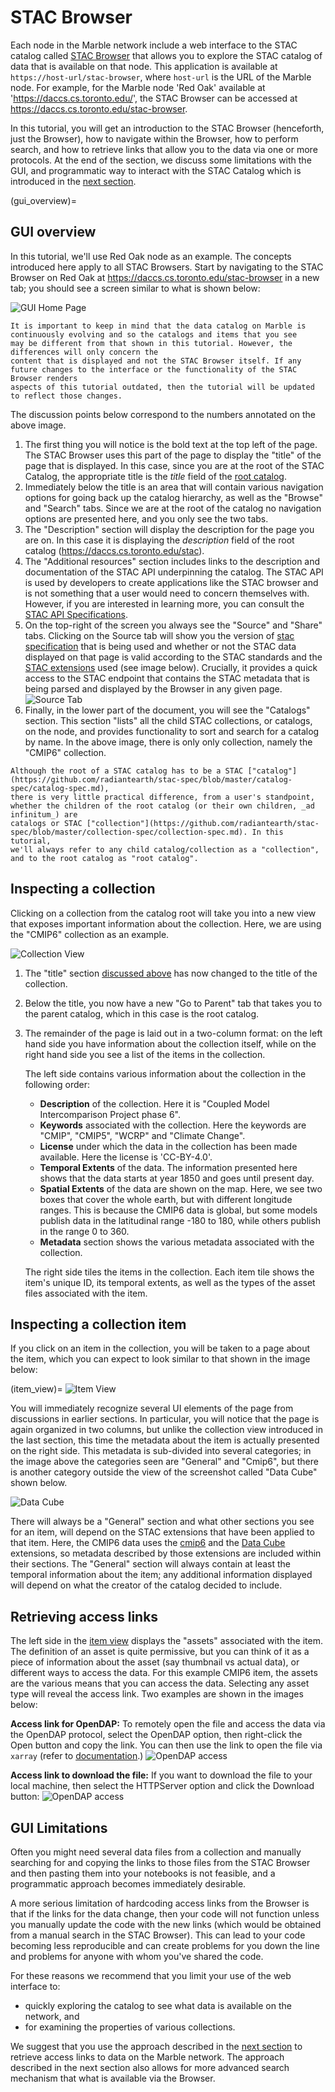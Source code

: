 # STAC Browser

Each node in the Marble network include a web interface to the STAC catalog called [STAC Browser](https://github.com/radiantearth/stac-browser) that allows you to 
explore the STAC catalog of data that is available on that node. This application is available at `https://host-url/stac-browser`, where
`host-url` is the URL of the Marble node. For example, for the Marble node 'Red Oak' available at 'https://daccs.cs.toronto.edu/',
the STAC Browser can be accessed at <https://daccs.cs.toronto.edu/stac-browser>.

In this tutorial, you will get an introduction to the STAC Browser (henceforth, just the Browser), how to navigate within the Browser, how to perform search,
and how to retrieve links that allow you to the data via one or more protocols. At the end of the section, we discuss some limitations with the GUI, 
and programmatic way to interact with the STAC Catalog which is introduced in the [next section](pystac-client.ipynb).

(gui_overview)=
## GUI overview

In this tutorial, we'll use Red Oak node as an example. The concepts introduced here apply to all STAC Browsers. 
Start by navigating to the STAC Browser on Red Oak at <https://daccs.cs.toronto.edu/stac-browser> in a new tab; 
you should see a screen similar to what is shown below:

![GUI Home Page](images/gui-home-annotated.png)

```{note}
It is important to keep in mind that the data catalog on Marble is continuously evolving and so the catalogs and items that you see 
may be different from that shown in this tutorial. However, the differences will only concern the 
content that is displayed and not the STAC Browser itself. If any future changes to the interface or the functionality of the STAC Browser renders 
aspects of this tutorial outdated, then the tutorial will be updated to reflect those changes.
```


The discussion points below correspond to the numbers annotated on the above image.

1. The first thing you will notice is the bold text at the top left of the page. The STAC Browser uses this part of the page to display
    the "title" of the page that is displayed. In this case, since you are at the root of the STAC Catalog, the appropriate title is the
    _title_ field of the [root catalog](https://daccs.cs.toronto.edu/stac).
2. Immediately below the title is an area that will contain various navigation options for going back up the catalog hierarchy, as well as the "Browse" and "Search" tabs. Since we are at the
    root of the catalog no navigation options are presented here, and you only see the two tabs.
3. The "Description" section will display the description for the page you are on. In this case it is displaying the _description_ field
    of the root catalog (<https://daccs.cs.toronto.edu/stac>).
4. The "Additional resources" section includes links to the description and documentation of the STAC API underpinning the catalog.
    The STAC API is used by developers to create applications like the STAC browser and is not something that a user would need to 
    concern themselves with. However, if you are interested in learning more, you can consult the 
    [STAC API Specifications](https://github.com/radiantearth/stac-api-spec).
5. On the top-right of the screen you always see the "Source" and "Share" tabs. Clicking on the Source tab will show you the version of 
    [stac specification](https://github.com/radiantearth/stac-spec) that is being used and whether or not the STAC data displayed on that
    page is valid according to the STAC standards and the [STAC extensions](https://stac-extensions.github.io) used (see image below). Crucially, it provides a quick access to the STAC endpoint 
    that contains the STAC metadata that is being parsed and displayed by the Browser in any given page.
    ![Source Tab](images/source-tab.png)
6. Finally, in the lower part of the document, you will see the "Catalogs" section. This section "lists" all the 
    child STAC collections, or catalogs, on the node, and provides functionality to sort and search for a catalog by name. In the above image, 
    there is only only collection, namely the "CMIP6" collection.

```{note}
Although the root of a STAC catalog has to be a STAC ["catalog"](https://github.com/radiantearth/stac-spec/blob/master/catalog-spec/catalog-spec.md), 
there is very little practical difference, from a user's standpoint, whether the children of the root catalog (or their own children, _ad infinitum_) are
catalogs or STAC ["collection"](https://github.com/radiantearth/stac-spec/blob/master/collection-spec/collection-spec.md). In this tutorial, 
we'll always refer to any child catalog/collection as a "collection", and to the root catalog as "root catalog".
```

## Inspecting a collection
Clicking on a collection from the catalog root will take you into a new view that exposes important information about the 
collection. Here, we are using the "CMIP6" collection as an example.

![Collection View](images/cmip6_collection.png)

1. The "title" section [discussed above](gui_overview) has now changed to the title of the collection.
2. Below the title, you now have a new "Go to Parent" tab that takes you to the parent catalog, which in this case is the root catalog.
3. The remainder of the page is laid out in a two-column format: on the left hand side you have information about the collection
    itself, while on the right hand side you see a list of the items in the collection.

    The left side contains various information about the collection in the following order:
    - **Description** of the collection. Here it is "Coupled Model Intercomparison Project phase 6".
    - **Keywords** associated with the collection. Here the keywords are "CMIP", "CMIP5", "WCRP" and "Climate Change".
    - **License** under which the data in the collection has been made available. Here the license is 'CC-BY-4.0'.
    - **Temporal Extents** of the data. The information presented here shows that the data starts at year 1850 and goes until present day.
    - **Spatial Extents** of the data are shown on the map. Here, we see two boxes that cover the whole earth, but with different longitude
        ranges. This is because the CMIP6 data is global, but some models publish data in the latitudinal range -180 to 180, while others
        publish in the range 0 to 360.
    - **Metadata** section shows the various metadata associated with the collection. 
    
    The right side tiles the items in the collection. Each item tile shows the item's unique ID, its temporal extents, 
    as well as the types of the asset files associated with the item.

## Inspecting a collection item

If you click on an item in the collection, you will be taken to a page about the item, which you can expect to look similar to 
that shown in the image below:

(item_view)=
![Item View](images/cmip6_item.png)

You will immediately recognize several UI elements of the page from discussions in earlier sections. In 
particular, you will notice that the page is again organized in two columns, but unlike the collection view introduced in the last section, 
this time the metadata about the item is actually presented on the right side. This metadata is sub-divided into several 
categories; in the image above the categories seen are "General" and "Cmip6", but there is another category outside the view of the screenshot called "Data Cube" shown below.

![Data Cube](images/datacube.png) 

There will always be a "General" section and what other sections you see for an item, will depend on the STAC extensions that have been applied to that item. 
Here, the CMIP6 data uses the [cmip6](https://github.com/dchandan/stac-extension-cmip6) and the [Data Cube](https://github.com/stac-extensions/datacube) extensions, 
so metadata described by those extensions are included within 
their sections. The "General" section will always contain at least the temporal information about the item; any additional information 
displayed will depend on what the creator of the catalog decided to include.

## Retrieving access links
The left side in the [item view](item_view) displays the "assets" associated with the item. The definition of an asset is 
quite permissive, but you can think of it as a piece of information about the asset (say thumbnail vs actual data), or 
different ways to access the data. For this example CMIP6 item, the assets are the various means that you can access the
data. Selecting any asset type will reveal the access link. Two examples are shown in the images below:

**Access link for OpenDAP:**
To remotely open the file and access the data via the OpenDAP protocol, select the OpenDAP option, then right-click the Open button and copy the link. 
You can then use the link to open the file via `xarray` (refer to [documentation](https://docs.xarray.dev/en/stable/user-guide/io.html#opendap).)
![OpenDAP access](images/asset_opendap.png)


**Access link to download the file:**
If you want to download the file to your local machine, then select the HTTPServer option and click the Download button:
![OpenDAP access](images/asset_httpserver.png)

## GUI Limitations
Often you might need several data files from a collection and manually searching for and copying the links to those files from the STAC Browser and then pasting them into your notebooks is not feasible, and a programmatic approach becomes immediately desirable.

A more serious limitation of hardcoding access links from the Browser is that if the links for the data change, then your code will not function unless you manually update the code with the new links (which would be obtained from a manual search in the STAC Browser). This can lead to your code becoming less reproducible and can create problems for you down the line and problems for anyone with whom you've shared the code.

For these reasons we recommend that you limit your use of the web interface to: 
* quickly exploring the catalog to see what data is available on the network, and 
* for examining the properties of various collections. 

We suggest that you use the approach described in the [next section](pystac-client.ipynb) to retrieve access links to data on the Marble network. The approach described in the next section also allows for more advanced search mechanism that what is available via the Browser.